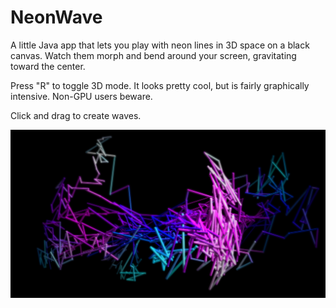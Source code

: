 # NeonWave
A little Java app that lets you play with neon lines in 3D space on a black canvas.
Watch them morph and bend around your screen, gravitating toward the center.

Press "R" to toggle 3D mode. It looks pretty cool, but is fairly graphically intensive. Non-GPU users beware.

Click and drag to create waves.

![3D Mode Screenshot](Neon_wave.png)
